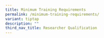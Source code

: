 ```yaml
---
title: Minimum Training Requirements
permalink: /minimum-training-requirements/
variant: tiptap
description: ""
third_nav_title: Researcher Qualification
---
```

